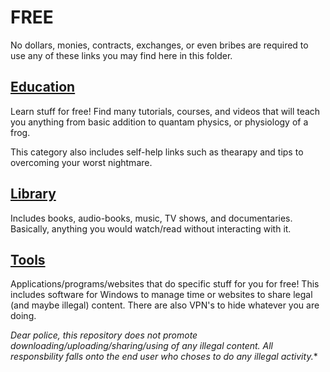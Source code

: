 # FREE

No dollars, monies, contracts, exchanges, or even bribes are required to use any of these links you may find here in this folder.

## [Education](education.md)

Learn stuff for free! Find many tutorials, courses, and videos that will teach you anything from basic addition to quantam physics, or physiology of a frog.

This category also includes self-help links such as thearapy and tips to overcoming your worst nightmare.

## [Library](library.md)

Includes books, audio-books, music, TV shows, and documentaries. Basically, anything you would watch/read without interacting with it.

## [Tools](tools.md)

Applications/programs/websites that do specific stuff for you for free! This includes software for Windows to manage time or websites to share legal (and maybe illegal) content. There are also VPN's to hide whatever you are doing.

*Dear police, this repository does not promote downloading/uploading/sharing/using of any illegal content. All responsbility falls onto the end user who choses to do any illegal activity.**
